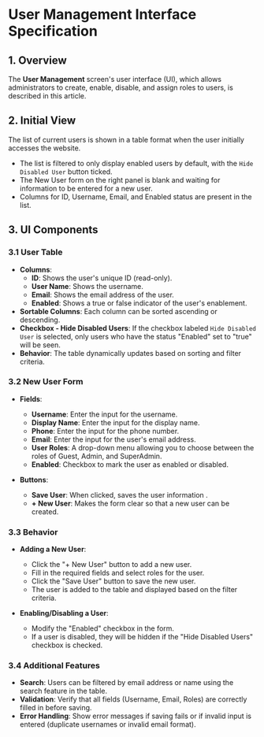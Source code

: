 
# User Management Interface Specification

## 1. Overview
The **User Management** screen's user interface (UI), which allows administrators to create, enable, disable, and assign roles to users, is described in this article.

## 2. Initial View
The list of current users is shown in a table format when the user initially accesses the website.
- The list is filtered to only display enabled users by default, with the `Hide Disabled User` button ticked.
- The New User form on the right panel is blank and waiting for information to be entered for a new user.
- Columns for ID, Username, Email, and Enabled status are present in the list.

## 3. UI Components

### 3.1 User Table
- **Columns**:
  - **ID**: Shows the user's unique ID (read-only).
  - **User Name**: Shows the username.
  - **Email**: Shows the email address of the user.
  - **Enabled**: Shows a true or false indicator of the user's enablement.
- **Sortable Columns**: Each column can be sorted ascending or descending.
- **Checkbox - Hide Disabled Users**: If the checkbox labeled `Hide Disabled User` is selected, only users who have the status "Enabled" set to "true" will be seen.
- **Behavior**: The table dynamically updates based on sorting and filter criteria.


### 3.2 New User Form
- **Fields**:
  - **Username**: Enter the input for the username.
  - **Display Name**: Enter the input for the display name.
  - **Phone**: Enter the input for the phone number.
  - **Email**: Enter the input for the user's email address.
  - **User Roles**:  A drop-down menu allowing you to choose between the roles of Guest, Admin, and SuperAdmin.
  - **Enabled**: Checkbox to mark the user as enabled or disabled.
  
- **Buttons**:
  - **Save User**: When clicked, saves the user information .
  - **+ New User**: Makes the form clear so that a new user can be created.
  
### 3.3 Behavior
- **Adding a New User**:
  - Click the "+ New User" button to add a new user.
  - Fill in the required fields and select roles for the user.
  - Click the "Save User" button to save the new user.
  - The user is added to the table and displayed based on the filter criteria.
  
  
- **Enabling/Disabling a User**:
  - Modify the "Enabled" checkbox in the form.
  - If a user is disabled, they will be hidden if the "Hide Disabled Users" checkbox is checked.

### 3.4 Additional Features
- **Search**: Users can be filtered by email address or name using the search feature in the table.
- **Validation**: Verify that all fields (Username, Email, Roles) are correctly filled in before saving.
- **Error Handling**: Show error messages if saving fails or if invalid input is entered (duplicate usernames or invalid email format).
